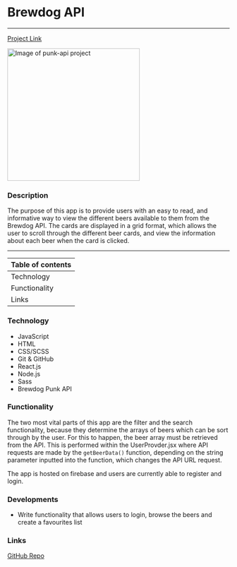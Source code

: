 # **Brewdog API**
***

[Project Link](https://punkapiv2.web.app "Link to Project")

<img src=“/src/assets/punk-api.jpg” alt="Image of punk-api project" width="300px">


### **Description**
The purpose of this app is to provide users with an easy to read, and informative way to view the different beers available to them from the Brewdog API. The cards are displayed in a grid format, which allows the user to scroll through the different beer cards, and view the information about each beer when the card is clicked.

---
| **Table of contents** |
|---|
| Technology |
| Functionality |
| Links |

### **Technology**
- JavaScript
- HTML
- CSS/SCSS
- Git & GitHub
- React.js
- Node.js
- Sass
- Brewdog Punk API

### **Functionality**
The two most vital parts of this app are the filter and the search functionality, because they determine the arrays of beers which can be sort through by the user. For this to happen, the beer array must be retrieved from the API. This is performed within the UserProvder.jsx where API requests are made by the `getBeerData()` function, depending on the string parameter inputted into the function, which changes the API URL request.

The app is hosted on firebase and users are currently able to register and login. 

### **Developments**
- Write functionality that allows users to login, browse the beers and create a favourites list


### **Links**
[GitHub Repo](https://github.com/athomson1711/react-punk-api "Link to GitHub")